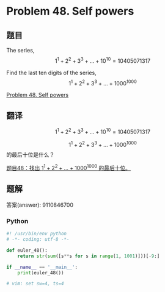 Problem 48. Self powers
==================================

## 题目

The series, $$1^1 + 2^2 + 3^3 + ... + 10^{10} = 10405071317$$

Find the last ten digits of the series, $$1^1 + 2^2 + 3^3 + ... + 1000^{1000}$$

[Problem 48. Self powers](https://projecteuler.net/problem=48 "Problem 48")


## 翻译

$$1^1 + 2^2 + 3^3 + ... + 10^{10} = 10405071317$$

$$1^1 + 2^2 + 3^3 + ... + 1000^{1000}$$ 的最后十位是什么？

[题目48：找出 $1^1 + 2^2 + ... + 1000^{1000}$ 的最后十位。](http://pe.spiritzhang.com/index.php/2011-05-11-09-44-54/49-4811--22----10001000 "题目48")

## 题解

答案(answer): 9110846700

### Python

~~~python
#! /usr/bin/env python
# -*- coding: utf-8 -*-

def euler_48():
    return str(sum([s**s for s in range(1, 1001)]))[-9:]

if __name__ == '__main__':
    print(euler_48())

# vim: set sw=4, ts=4
~~~
